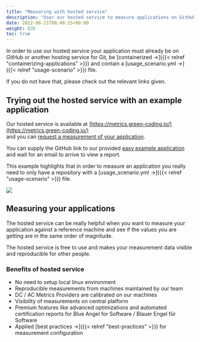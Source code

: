 ```yaml
---
title: "Measuring with hosted service"
description: "User our hosted service to measure applications on GitHub."
date: 2022-06-21T08:49:15+00:00
weight: 835
toc: true
---
```


In order to use our hosted service your application must already be on GitHub or another hosting service for Git, be [containerized →]({{< relref "containerizing-applications" >}}) and contain a [usage_scenario.yml →]({{< relref "usage-scenario" >}}) file.

If you do not have that, please check out the relevant links given.

## Trying out the hosted service with an example application

Our hosted service is available at [https://metrics.green-coding.io/](https://metrics.green-coding.io/)  
and you can [request a measurement of your application](https://metrics.green-coding.io/request.html).

You can supply the GitHub link to our provided [easy example application](https://github.com/green-coding-solutions/simple-example-application) and wait for an email to arrive to view a report.

This example highlights that in order to measure an application you really need to only have a repository with a [usage_scenario.yml →]({{< relref "usage-scenario" >}}) file.

<img class="ui centered rounded bordered image" src="/img/add-new-project.webp">

## Measuring your applications

The hosted service can be really helpful when you want to measure your application against a reference machine and see if the values you are getting are in the same order of magnitude.

The hosted service is free to use and makes your measurement data visible and reproducible for other people.

### Benefits of hosted service

- No need to setup local linux environment
- Reproducible measurements from machines maintained by our team
- DC / AC Metrics Providers are calibrated on our machines
- Visibility of measurements on central platform
- Premium features like advanced optimizations and automated certification reports for Blue Angel for Software / Blauer Engel für Software
- Applied [best practices →]({{< relref "best-practices" >}}) for measurement configuration
